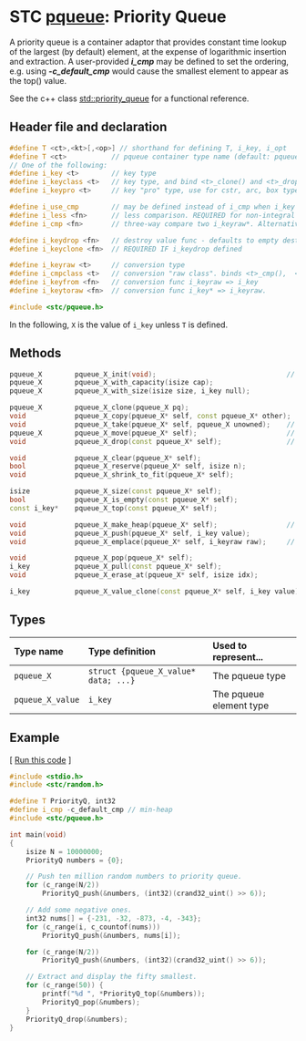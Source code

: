 # STC [pqueue](../include/stc/pqueue.h): Priority Queue

A priority queue is a container adaptor that provides constant time lookup of the largest (by default) element, at the expense of logarithmic insertion and extraction.
A user-provided ***i_cmp*** may be defined to set the ordering, e.g. using ***-c_default_cmp*** would cause the smallest element to appear as the top() value.

See the c++ class [std::priority_queue](https://en.cppreference.com/w/cpp/container/priority_queue) for a functional reference.

## Header file and declaration

```c++
#define T <ct>,<kt>[,<op>] // shorthand for defining T, i_key, i_opt
#define T <ct>           // pqueue container type name (default: pqueue_{i_key})
// One of the following:
#define i_key <t>        // key type
#define i_keyclass <t>   // key type, and bind <t>_clone() and <t>_drop() function names
#define i_keypro <t>     // key "pro" type, use for cstr, arc, box types

#define i_use_cmp        // may be defined instead of i_cmp when i_key is an integral/native-type.
#define i_less <fn>      // less comparison. REQUIRED for non-integral types.
#define i_cmp <fn>       // three-way compare two i_keyraw*. Alternative to i_less.

#define i_keydrop <fn>   // destroy value func - defaults to empty destruct
#define i_keyclone <fn>  // REQUIRED IF i_keydrop defined

#define i_keyraw <t>     // conversion type
#define i_cmpclass <t>   // conversion "raw class". binds <t>_cmp(),  <t>_eq(),  <t>_hash()
#define i_keyfrom <fn>   // conversion func i_keyraw => i_key
#define i_keytoraw <fn>  // conversion func i_key* => i_keyraw.

#include <stc/pqueue.h>
```
In the following, `X` is the value of `i_key` unless `T` is defined.

## Methods

```c++
pqueue_X        pqueue_X_init(void);                                // create empty pri-queue.
pqueue_X        pqueue_X_with_capacity(isize cap);
pqueue_X        pqueue_X_with_size(isize size, i_key null);

pqueue_X        pqueue_X_clone(pqueue_X pq);
void            pqueue_X_copy(pqueue_X* self, const pqueue_X* other);
void            pqueue_X_take(pqueue_X* self, pqueue_X unowned);    // take ownership of unowned
pqueue_X        pqueue_X_move(pqueue_X* self);                      // move
void            pqueue_X_drop(const pqueue_X* self);                // destructor

void            pqueue_X_clear(pqueue_X* self);
bool            pqueue_X_reserve(pqueue_X* self, isize n);
void            pqueue_X_shrink_to_fit(pqueue_X* self);

isize           pqueue_X_size(const pqueue_X* self);
bool            pqueue_X_is_empty(const pqueue_X* self);
const i_key*    pqueue_X_top(const pqueue_X* self);

void            pqueue_X_make_heap(pqueue_X* self);                 // heapify the vector.
void            pqueue_X_push(pqueue_X* self, i_key value);
void            pqueue_X_emplace(pqueue_X* self, i_keyraw raw);     // converts from raw

void            pqueue_X_pop(pqueue_X* self);
i_key           pqueue_X_pull(const pqueue_X* self);
void            pqueue_X_erase_at(pqueue_X* self, isize idx);

i_key           pqueue_X_value_clone(const pqueue_X* self, i_key value);
```

## Types

| Type name         | Type definition                      | Used to represent...    |
|:------------------|:-------------------------------------|:------------------------|
| `pqueue_X`        | `struct {pqueue_X_value* data; ...}` | The pqueue type          |
| `pqueue_X_value`  | `i_key`                              | The pqueue element type  |

## Example

[ [Run this code](https://godbolt.org/z/bGb3n4sE8) ]
```c++
#include <stdio.h>
#include <stc/random.h>

#define T PriorityQ, int32
#define i_cmp -c_default_cmp // min-heap
#include <stc/pqueue.h>

int main(void)
{
    isize N = 10000000;
    PriorityQ numbers = {0};

    // Push ten million random numbers to priority queue.
    for (c_range(N/2))
        PriorityQ_push(&numbers, (int32)(crand32_uint() >> 6));

    // Add some negative ones.
    int32 nums[] = {-231, -32, -873, -4, -343};
    for (c_range(i, c_countof(nums)))
        PriorityQ_push(&numbers, nums[i]);

    for (c_range(N/2))
        PriorityQ_push(&numbers, (int32)(crand32_uint() >> 6));

    // Extract and display the fifty smallest.
    for (c_range(50)) {
        printf("%d ", *PriorityQ_top(&numbers));
        PriorityQ_pop(&numbers);
    }
    PriorityQ_drop(&numbers);
}
```
